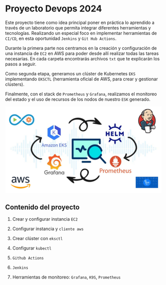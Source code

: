 # Proyecto Devops 2024


Este proyecto tiene como idea principal poner en práctica lo aprendido a través de un laboratorio que permita integrar diferentes herramientas y tecnologías. Realizando un especial foco en implementar herramientas de `CI/CD`, en esta oportunidad `Jenkins` y `Git Hub Actions`.

Durante la  primera parte nos centramos en la creación y configuración de una instancia de `EC2` en AWS para poder desde allí realizar todas las tareas
necesarias. En cada carpeta encontrarás archivos `txt` que te explicarán los pasos a seguir.

Como segunda etapa, generamos un clúster de Kubernetes `EKS` implementando `EKSCTL` (herramienta oficial de AWS, para crear y gestionar clústers).


Finalmente, con el stack de `Prometheus` y `Grafana`, realizamos el monitoreo del estado y el uso de recursos de los nodos de nuestro `ESK` generado.



![arquitectura](img/bannerFinal.jpg)

## Contenido del proyecto

1. Crear y configurar instancia `EC2`

2. Configurar instancia y `cliente aws`

3. Crear clúster con `eksctl`

4. Configurar `kubectl`

5. `Github Actions`

6. `Jenkins`

9. Herramientas de monitoreo: `Grafana`, `K9S`, `Prometheus`

